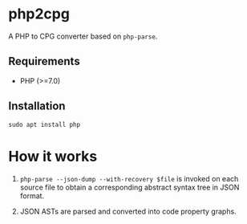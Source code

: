 # php2cpg

A PHP to CPG converter based on `php-parse`.

## Requirements

* PHP (>=7.0)

## Installation

```
sudo apt install php
```

# How it works

1. `php-parse --json-dump --with-recovery $file` is invoked on each
source file to obtain a corresponding abstract syntax tree in JSON
format.

2. JSON ASTs are parsed and converted into code property graphs.

